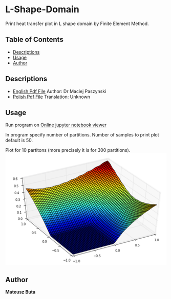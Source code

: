 # L-Shape-Domain
Print heat transfer plot in L shape domain by Finite Element Method.

## Table of Contents
- [Descriptions](#descriptions)
- [Usage](#usage)
- [Author](#author)

## Descriptions
* [English Pdf File](https://github.com/matbut/L-Shape-Domain/blob/master/descriptions/L-Shape-Domain-Descripion-Eng.pdf)
Author: Dr Maciej Paszynski 
* [Polish Pdf File](https://github.com/matbut/L-Shape-Domain/blob/master/descriptions/L-Shape-Domain-Description-Pl.pdf)
Translation: Unknown 

## Usage
Run program on [Online jupyter notebook viewer](http://nbviewer.jupyter.org/github/matbut/L-Shape-Domain/blob/master/L-Shape-Domain.ipynb)

In program specify number of partitions. 
Number of samples to print plot default is 50.

Plot for 10 partitons (more precisely it is for 300 partitions).
![alt text](https://github.com/matbut/L-Shape-Domain/blob/master/img/plot.png)

## Author
**Mateusz Buta**
